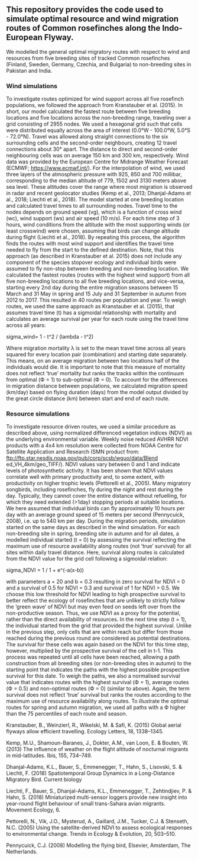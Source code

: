 ## This repository provides the code used to simulate optimal resource and wind migration routes of Common rosefinches along the Indo-European Flyway.

We modelled the general optimal migratory routes with respect to wind and resources from five breeding sites of tracked Common rosefinches (Finland, Sweden, Germany, Czechia, and Bulgaria) to non-breeding sites in Pakistan and India.

### Wind simulations

To investigate routes optimized for wind support across all five rosefinch populations, we followed the approach from Kranstauber et al. (2015). In short, our model calculated the fastest route between five breeding locations and five locations across the non-breeding range, traveling over a grid consisting of 2955 nodes. We used a hexagonal grid such that cells were distributed equally across the area of interest (0.0°W - 100.0°W, 5.0°S - 72.0°N). Travel was allowed along straight connections to the six surrounding cells and the second-order neighbours, creating 12 travel connections about 30° apart. The distance to direct and second-order neighbouring cells was on average 150 km and 300 km, respectively. Wind data was provided by the European Centre for Midrange Weather Forecast (ECMWF; https://www.ecmwf.int/). For the interpolation of wind, we used three layers of the atmospheric pressure with 925, 850 and 700 millibar, corresponding to the median altitude of 779, 1502 and 3130 meters above sea level. These altitudes cover the range where most migration is observed in radar and recent geolocator studies (Kemp et al., 2013; Dhanjal-Adams et al., 2018; Liechti et al., 2018).  The model started at one breeding location and calculated travel times to all surrounding nodes. Travel time to the nodes depends on ground speed (vg), which is a function of cross wind (wc), wind support (ws) and air speed (10 m/s). For each time step of 3 hours, wind conditions from the altitude with the most supporting winds (or least crosswind) were chosen, assuming that birds can change altitude during flight (Liechti et al., 2018). By repeating this process, the algorithm finds the routes with most wind support and identifies the travel time needed to fly from the start to the defined destination. Note, that this approach (as described in Kranstauber et al. 2015) does not include any component of the species stopover ecology and individual birds were assumed to fly non-stop between breeding and non-breeding location.  We calculated the fastest routes (routes with the highest wind support) from all five non-breeding locations to all five breeding locations, and vice-versa, starting every 2nd day during the entire migration seasons between 15 March and 31 May in spring and 15 July and 31 September in autumn from 2012 to 2017. This resulted in 40 routes per population and year. To weigh routes, we used the same approach as Kranstauber et al. (2015), that assumes travel time (t) has a sigmoidal relationship with mortality and calculates an average survival per year for each route using the travel time across all years:

sigma_wind= 1 -  t^2 / (lambda - t^2)

Where migration mortality λ is set to the mean travel time across all years squared for every location pair (combination) and starting date separately. This means, on an average migration between two locations half of the individuals would die. It is important to note that this measure of mortality does not reflect ‘true’ mortality but ranks the tracks within the continuum from optimal (Ф = 1) to sub-optimal (Ф = 0). To account for the differences in migration distance between populations, we calculated migration speed (km/day) based on flying duration (days) from the model output divided by the great circle distance (km) between start and end of each route.

### Resource simulations
To investigate resource driven routes, we used a similar procedure as described above, using normalized differenced vegetation indices (NDVI) as the underlying environmental variable. Weekly noise reduced AVHRR NDVI products with a 4x4 km resolution were collected from NOAA Centre for Satellite Application and Research (SMN product from: ftp://ftp.star.nesdis.noaa.gov/pub/corp/scsb/wguo/data/Blend ed_VH_4km/geo_TIFF/). NDVI values vary between 0 and 1 and indicate levels of photosynthetic activity. It has been shown that NDVI values correlate well with primary productivity and, to some extent, with productivity on higher trophic levels (Pettorelli et al., 2005). Many migratory songbirds, including rosefinches, fly during the night and rest during the day. Typically, they cannot cover the entire distance without refuelling, for which they need extended (>1day) stopping periods at suitable locations. We here assumed that individual birds can fly approximately 10 hours per day with an average ground speed of 15 meters per second (Pennycuick, 2008), i.e. up to 540 km per day. During the migration periods, simulation started on the same days as described in the wind simulation. For each non-breeding site in spring, breeding site in autumn and for all dates, a modelled individual started (t = 0) by assessing the survival reflecting the maximum use of resource availability along routes (not ‘true’ survival) for all sites within daily travel distance. Here, survival along routes is calculated from the NDVI value for the grid cell following a sigmoidal relation:

sigma_NDVI =  1 / 1 + e^(-a(x-b))

with parameters a = 20 and b = 0.3 resulting in zero survival for NDVI = 0 and a survival of 0.5 for NDVI = 0.3 and survival of 1 for NDVI > 0.5. We choose this low threshold for NDVI leading to high prospective survival to better reflect the ecology of rosefinches that are unlikely to strictly follow the ‘green wave’ of NDVI but may even feed on seeds left over from the non-productive season. Thus, we use NDVI as a proxy for the potential, rather than the direct availability of resources. In the next time step (t = 1), the individual started from the grid that provided the highest survival. Unlike in the previous step, only cells that are within reach but differ from those reached during the previous round are considered as potential destinations. The survival for these cells was again based on the NDVI for this time step, however, multiplied by the prospective survival of the cell in t-1. This process was repeated until all cells have been reached, allowing a path construction from all breeding sites (or non-breeding sites in autumn) to the starting point that indicates the paths with the highest possible prospective survival for this date. To weigh the paths, we also a normalised survival value that indicates routes with the highest survival (Ф = 1), average routes (Ф = 0.5) and non-optimal routes (Ф = 0) (similar to above). Again, the term survival does not reflect ‘true’ survival but ranks the routes according to the maximum use of resource availability along routes. To illustrate the optimal routes for spring and autumn migration, we used all paths with a Ф higher than the 75 percentiles of each route and season.


Kranstauber, B., Weinzierl, R., Wikelski, M. & Safi, K. (2015) Global aerial flyways allow efficient travelling. Ecology Letters, 18, 1338–1345.

Kemp, M.U., Shamoun-Baranes, J., Dokter, A.M., van Loon, E. & Bouten, W. (2013) The influence of weather on the flight altitude of nocturnal migrants in mid-latitudes. Ibis, 155, 734–749.

Dhanjal-Adams, K.L., Bauer, S., Emmenegger, T., Hahn, S., Lisovski, S. & Liechti, F. (2018) Spatiotemporal Group Dynamics in a Long-Distance Migratory Bird. Current biology

Liechti, F., Bauer, S., Dhanjal-Adams, K.L., Emmenegger, T., Zehtindjiev, P. & Hahn, S. (2018) Miniaturized multi-sensor loggers provide new insight into year-round flight behaviour of small trans-Sahara avian migrants. Movement Ecology, 6.

Pettorelli, N., Vik, J.O., Mysterud, A., Gaillard, J.M., Tucker, C.J. & Stenseth, N.C. (2005) Using the satellite-derived NDVI to assess ecological responses to environmental change. Trends in Ecology & Evolution, 20, 503–510.

Pennycuick, C.J. (2008) Modelling the flying bird, Elsevier, Amsterdam, The Netherlands.